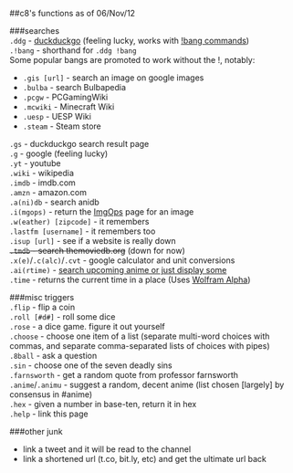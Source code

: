 ##c8's functions as of 06/Nov/12  
  
###searches  
`.ddg` - [duckduckgo](http://duckduckgo.com) (feeling lucky, works with [!bang commands](http://duckduckgo.com/bang.html))  
`.!bang` - shorthand for `.ddg !bang`  
Some popular bangs are promoted to work without the !, notably:  
 - `.gis [url]` - search an image on google images  
 - `.bulba` - search Bulbapedia  
 - `.pcgw` - PCGamingWiki  
 - `.mcwiki` - Minecraft Wiki  
 - `.uesp` - UESP Wiki  
 - `.steam` - Steam store  

`.gs` - duckduckgo search result page  
`.g` - google (feeling lucky)  
`.yt` - youtube  
`.wiki` - wikipedia  
`.imdb` - imdb.com  
`.amzn` - amazon.com  
`.a(ni)db` - search anidb  
`.i(mgops)` - return the [ImgOps](http://imgops.com/) page for an image  
`.w(eather) [zipcode]` - it remembers  
`.lastfm [username]` - it remembers too  
`.isup [url]` - see if a website is really down  
<strike>`.tmdb` - search themoviedb.org</strike> (down for now)  
`.x(e)`/`.c(alc)`/`.cvt` - google calculator and unit conversions  
`.ai(rtime)` - [search upcoming anime or just display some](http://www.mahou.org/Showtime/)  
`.time` - returns the current time in a place (Uses [Wolfram Alpha](http://www.wolframalpha.com/))
  
###misc triggers  
`.flip` - flip a coin  
`.roll [#d#]` - roll some dice  
`.rose` - a dice game. figure it out yourself  
`.choose` - choose one item of a list (separate multi-word choices with commas, and separate comma-separated lists of choices with pipes)  
`.8ball` - ask a question  
`.sin` - choose one of the seven deadly sins  
`.farnsworth` - get a random quote from professor farnsworth  
`.anime`/`.animu` - suggest a random, decent anime (list chosen [largely] by consensus in #anime)  
`.hex` - given a number in base-ten, return it in hex  
`.help` - link this page  
  
###other junk  
- link a tweet and it will be read to the channel  
- link a shortened url (t.co, bit.ly, etc) and get the ultimate url back  
